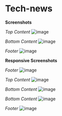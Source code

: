 # Tech-news


**Screenshots**

*Top Content*
![image](https://user-images.githubusercontent.com/40519064/111024657-ef13cb00-841a-11eb-9d61-7d01845c4c6b.png)

*Bottom Content*
![image](https://user-images.githubusercontent.com/40519064/111024715-35692a00-841b-11eb-92c2-a92f47c40aef.png)

*Footer*
![image](https://user-images.githubusercontent.com/40519064/111024725-4154ec00-841b-11eb-9b69-f51fa9e9a4d3.png)


**Responsive Screenshots**

*Footer*
![image](https://user-images.githubusercontent.com/40519064/111024891-04d5c000-841c-11eb-9475-18186259594b.png)

*Top Content*
![image](https://user-images.githubusercontent.com/40519064/111024739-5af63380-841b-11eb-98d8-203a0ca2e7e2.png)

*Bottom Content*
![image](https://user-images.githubusercontent.com/40519064/111024741-647f9b80-841b-11eb-9148-4c43fde8aa4e.png)

*Bottom Content*
![image](https://user-images.githubusercontent.com/40519064/111024746-6c3f4000-841b-11eb-83b8-634419eb1fe7.png)

*Footer*
![image](https://user-images.githubusercontent.com/40519064/111024752-73664e00-841b-11eb-9f55-1890bbcd0ef4.png)
